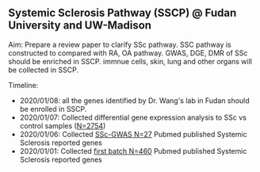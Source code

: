 ## Systemic Sclerosis Pathway (SSCP) @ Fudan University and UW-Madison



Aim: Prepare a review paper to clarify SSc pathway. SSC pathway is constructed to compared with RA, OA pathway. GWAS, DGE, DMR of SSc should be enriched in SSCP. immnue cells, skin, lung and other organs will be collected in SSCP. 

Timeline: 
* 2020/01/08: all the genes identified by Dr. Wang's lab in Fudan should be enrolled in SSCP. 
* 2020/01/07: Collected differential gene expression analysis to SSc vs control samples ([N=2754](https://www.ncbi.nlm.nih.gov/pmc/articles/PMC5394431/))
* 2020/01/06: Collected [SSc-GWAS N=27](N27-GEAS-SSc.txt) Pubmed published Systemic Sclerosis reported genes
* 2020/01/01: Collected [first batch N=460](460SSc.txt) Pubmed published Systemic Sclerosis reported genes
